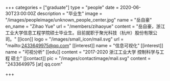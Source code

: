 +++
categories = ["graduate"]
type = "people"
date = 2020-06-30T23:00:00Z
description = "毕业生"
image = "/images/peopleimage/unknown_people_center.jpg"
name = "岳自豪"
en_name = "Zihao Yue"
url = "/members/zihaoyue"
content = "岳自豪，浙江工业大学信息工程学院硕士毕业生。目前就职于聚光科技（杭州）股份有限公司。"
[[icon]]
logo = "/images/small_icon/mail.svg"
url = "mailto:2433649975@qq.com"
[[interest]]
name = "信息可视化"
[[interest]]
name = "可视分析"
[[edu]]
content = "2017-2020 浙江工业大学 控制科学与工程 硕士"
[[contact]]
pic = "/images/contactimage/mail.svg"
content = "2433649975 [at] qq.com"

+++